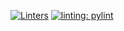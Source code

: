 [![Linters](https://github.com/dmitriyVasilievich1986/passwords_access/actions/workflows/lint.yml/badge.svg)](https://github.com/dmitriyVasilievich1986/passwords_access/actions/workflows/lint.yml)
[![linting: pylint](https://img.shields.io/badge/linting-pylint-yellowgreen)](https://github.com/pylint-dev/pylint)
